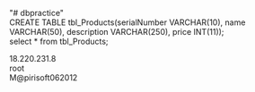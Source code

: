 "# dbpractice"  
CREATE TABLE tbl_Products(serialNumber VARCHAR(10), name VARCHAR(50), description VARCHAR(250), price INT(11));  
select * from tbl_Products;


18.220.231.8  
root  
M@pirisoft062012   
